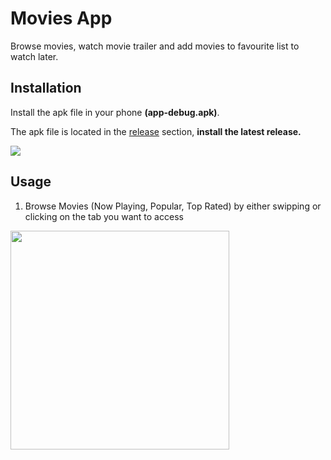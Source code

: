 # Movies App
 Browse movies, watch movie trailer and add movies to favourite list to watch later.
 
 ## Installation
 Install the apk file in your phone **(app-debug.apk)**.

The apk file is located in the [release](https://github.com/sheilambadi/retrofit-project/releases "Movies App") section, **install the latest release.**

<img src="https://user-images.githubusercontent.com/25798203/44208153-46206900-a168-11e8-95e0-f6bfda4038b3.png">

## Usage
1. Browse Movies (Now Playing, Popular, Top Rated) by either swipping or clicking on the tab you want to access

<img src="https://user-images.githubusercontent.com/25798203/44207929-90edb100-a167-11e8-9e87-352e54d27e1b.png" width="350">
